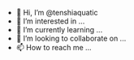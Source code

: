 - 👋 Hi, I’m @tenshiaquatic
- 👀 I’m interested in ...
- 🌱 I’m currently learning ...
- 💞️ I’m looking to collaborate on ...
- 📫 How to reach me ...

<!---
tenshiaquatic/tenshiaquatic is a ✨ special ✨ repository because its `README.md` (this file) appears on your GitHub profile.
You can click the Preview link to take a look at your changes.
--->
